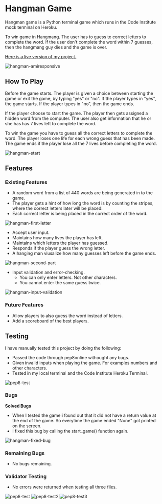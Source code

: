 # **Hangman Game**
Hangman game is a Python terminal game which runs in the Code Institute mock terminal on Heroku.

To win game in Hangmang. The user has to guess to correct letters to complete the word. If the user don't complete the word within 7 guesses, then the hangmang guy dies and the game is over. 

[Here is a live version of my project.](https://python-hangman-game.herokuapp.com/)

![hangman-amiresponsive](https://user-images.githubusercontent.com/87748379/138290920-f6823d61-ddc9-43f6-b724-00774194295d.JPG)

## **How To Play**
Before the game starts. The player is given a choice between starting the game or exit the game, by typing "yes" or "no". If the player types in "yes", the game starts. If the player types in "no", then the game ends.

If the player choose to start the game. The player then gets assigned a hidden word from the computer. The user also get information that he or she has has 7 lives left to complete the word.

To win the game you have to guess all the correct letters to complete the word. The player loses one life for each wrong guess that has been made. The game ends if the player lose all the 7 lives before completing the word.

![hangman-start](https://user-images.githubusercontent.com/87748379/138297804-0bb5aae9-2ee0-4765-9cb0-dccdad385ccc.JPG)

## **Features**

### **Existing Features**
 * A random word from a list of 440 words are being generated in to the game.
 * The player gets a hint of how long the word is by counting the stripes, where the correct letters later will be placed.
 * Each correct letter is being placed in the correct order of the word.

![hangman-first-letter](https://user-images.githubusercontent.com/87748379/138300193-e75f3d49-5590-4622-b190-677f0f5c899f.JPG)

* Accept user input.
* Maintains how many lives the player has left.
* Maintains which letters the player has guessed.
* Responds if the player guess the wrong letter.
* A hanging man viusalize how many guesses left before the game ends. 

![hangman-second-part](https://user-images.githubusercontent.com/87748379/138318672-51217fd6-d971-4f32-9443-1ba13e3e24c9.JPG)

* Input validation and error-checking.
  * You can only enter letters. Not other characters.
  * You cannot enter the same guess twice.

![hangman-input-validation](https://user-images.githubusercontent.com/87748379/138312495-aec4da98-6a4a-471a-9223-d495d21feed6.JPG)

### **Future Features**
* Allow players to also guess the word instead of letters.
* Add a scoreboard of the best players.

## **Testing**

 I have manually tested this project by doing the following:

 * Passed the code through pep8online withought any bugs.
 * Given invalid inputs when playing the game. For examples numbers and other characters. 
 * Tested in my local terminal and the Code Institute Heroku Terminal.

 ![pep8-test](https://user-images.githubusercontent.com/87748379/138331958-e30b49a4-074b-4a4c-a2bc-4b249caf9650.JPG)

### **Bugs**

**Solved Bugs**
* When I tested the game i found out that it did not have a return value at the end of the game. So everytime the game ended "None" got printed on the screen. 
* I fixed this bug by calling the start_game() function again.

![hangman-fixed-bug](https://user-images.githubusercontent.com/87748379/138333901-1f7c70ca-fe19-4d0c-be51-8a57dca65ec2.JPG)

### **Remaining  Bugs**

* No bugs remaining.

### **Validator Testing**

* No errors were returned when testing all three files.

![pep8-test](https://user-images.githubusercontent.com/87748379/138331958-e30b49a4-074b-4a4c-a2bc-4b249caf9650.JPG)
![pep8-test2](https://user-images.githubusercontent.com/87748379/138335206-1685c2e5-d478-4b67-b723-c60fe5926698.JPG)
![pep8-test3](https://user-images.githubusercontent.com/87748379/138335287-03284427-21fe-4b7a-a290-171cdc3b9da3.JPG)




